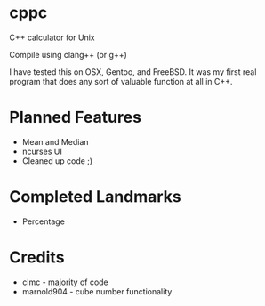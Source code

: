 cppc
====
C++ calculator for Unix

Compile using clang++ (or g++)

I have tested this on OSX, Gentoo, and FreeBSD. It was my first
real program that does any sort of valuable function at all in C++.


Planned Features
====
 * Mean and Median
 * ncurses UI
 * Cleaned up code ;)

Completed Landmarks
====
 * Percentage

Credits
====
 * clmc - majority of code
 * marnold904 - cube number functionality
